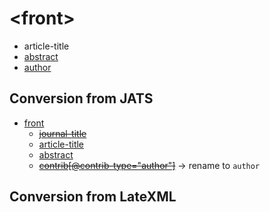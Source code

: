 # &lt;front>
* article-title
* [abstract](abstract.md)
* [author](author.md)

## Conversion from JATS
* [front](https://jats.nlm.nih.gov/archiving/tag-library/1.1d1/n-j6s0.html)
	* ~~[journal-title](https://jats.nlm.nih.gov/archiving/tag-library/1.1d1/n-e630.html)~~
	* [article-title](https://jats.nlm.nih.gov/archiving/tag-library/1.1d1/n-e630.html)
	* [abstract](https://jats.nlm.nih.gov/archiving/tag-library/1.1d1/n-ba20.html)
	* ~~[contrib[@contrib-type="author"]](https://jats.nlm.nih.gov/archiving/tag-library/1.1d1/n-n3w0.html)~~ → rename to `author`


## Conversion from LateXML
